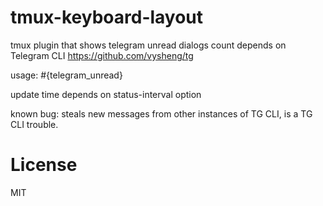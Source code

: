 # tmux-keyboard-layout
tmux plugin that shows telegram unread dialogs count
depends on Telegram CLI https://github.com/vysheng/tg

usage: #{telegram_unread}

update time depends on status-interval option

known bug: steals new messages from other instances of TG CLI, is a TG CLI trouble.

# License

MIT
